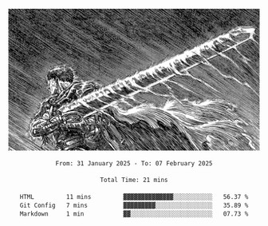 <!-- Profile image -->
<p align="center">
 <img src="assets/bpD2ohb.png" width="1080px">
</p>
<!-- Profile image end -->

<div align="center">
<!--START_SECTION:waka-->

```txt
From: 31 January 2025 - To: 07 February 2025

Total Time: 21 mins

HTML         11 mins         ▓▓▓▓▓▓▓▓▓▓▓▓▓▓░░░░░░░░░░░   56.37 %
Git Config   7 mins          ▓▓▓▓▓▓▓▓▓░░░░░░░░░░░░░░░░   35.89 %
Markdown     1 min           ▓▓░░░░░░░░░░░░░░░░░░░░░░░   07.73 %
```

<!--END_SECTION:waka-->
</div>
